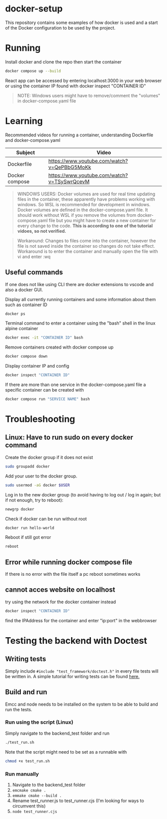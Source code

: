 
# docker-setup
This repository contains some examples of how docker is used and a start of the Docker configuration to be used by the project.


# Running
Install docker and clone the repo then start the container
```sh
docker compose up --build
```
React app can be accessed by entering localhost:3000 in your web browser or using the container IP found with docker inspect "CONTAINER ID"
> NOTE: Windows users might have to remove/comment the "volumes" in docker-compose.yaml file 

# Learning
Recommended videos for running a container, understanding Dockerfile and docker-compose.yaml

|Subject| Video|
|-------|------|
|Dockerfile|https://www.youtube.com/watch?v=QePBbG5MoKk|
|Docker compose|https://www.youtube.com/watch?v=TSySwrQcevM|

> WINDOWS USERS: Docker volumes are used for real time updating files in the container, these apparently have problems working with windows. So WSL is recommended for development in windows. Docker volumes are defined in the docker-compose.yaml file. It should work without WSL if you remove the volumes from docker-compose.yaml file but you might have to create a new container for every change to the code. **This is according to one of the tutorial vidoes, so not verified.**

>Workaround: Changes to files come into the container, however the file is not saved inside the container so changes do not take effect. Workaround is to enter the container and manually open the file with vi and enter :wq
## Useful commands


If one does not like using CLI there are docker extensions to vscode and also a docker GUI. 


Display all currently running containers and some information about them such as container ID
```sh
docker ps
```

Terminal command to enter a container using the "bash" shell in the linux alpine container
```sh
docker exec -it "CONTAINER ID" bash
```

Remove containers created with docker compose up
```sh
docker compose down 
```
Display container IP and config
```sh
docker inspect "CONTAINER ID"
```

If there are more than one service in the docker-compose.yaml file a specific container can be created with
```sh
docker compose run "SERVICE NAME" bash
```


# Troubleshooting
## Linux: Have to run sudo on every docker command

Create the docker group if it does not exist

```sh
sudo groupadd docker
```

Add your user to the docker group.

```sh
sudo usermod -aG docker $USER
```

Log in to the new docker group (to avoid having to log out / log in again; but if not enough, try to reboot):

```sh
newgrp docker
```

Check if docker can be run without root


```sh
docker run hello-world
```


Reboot if still got error

```sh
reboot
```

## Error while running docker compose file
If there is no error with the file itself a pc reboot sometimes works

## cannot acces website on localhost
try using the network for the docker container instead

```sh
docker inspect "CONTAINER ID"
```
find the IPAddress for the container and enter "ip:port" in the webbrowser 

# Testing the backend with Doctest
## Writing tests
Simply include ```#include "test_framework/doctest.h"``` in every file tests will be written in.
A simple tutorial for writing tests can be found [here.](https://github.com/doctest/doctest/blob/master/doc/markdown/tutorial.md)

## Build and run
Emcc and node needs to be installed on the system to be able to build and run the tests.

### Run using the script (Linux)
Simply navigate to the backend_test folder and run
```bash
./test_run.sh
```
Note that the script might need to be set as a runnable with
```bash
chmod +x test_run.sh
```

### Run manually
1. Navigate to the backend_test folder
2. ```emcmake cmake .```
3. ```emmake cmake --build .```
4. Rename test_runner.js to test_runner.cjs (I'm looking for ways to circumvent this)
5. ```node test_runner.cjs```
